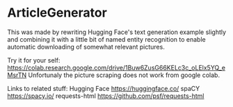 # ArticleGenerator

This was made by rewriting Hugging Face's text generation example slightly and combining it with a little bit of named entity recognition to enable automatic downloading of somewhat relevant pictures.


Try it for your self:
    https://colab.research.google.com/drive/1Buw6ZusG66KELc3c_oLElx5YQ_eMsrTN
Unfortunaly the picture scraping does not work from google colab.
    
Links to related stuff:
    Hugging Face    https://huggingface.co/
    spaCY           https://spacy.io/
    requests-html   https://github.com/psf/requests-html
    

